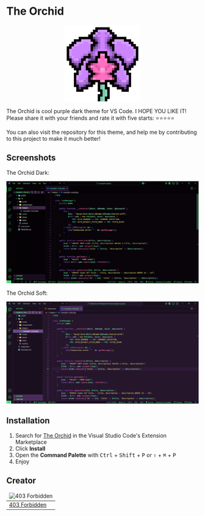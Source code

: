# The Orchid

<p align="center">
    <img src="https://raw.githubusercontent.com/mario-garcia-dev/assets/refs/heads/main/images/the-orchid-theme/the-orchid-no-background.png" alt="The Orchid Theme" width="200px">
</p>

The Orchid is cool purple dark theme for VS Code. I HOPE YOU LIKE IT! Please share it with your friends and rate it with five starts: ⭐⭐⭐⭐⭐

You can also visit the repository for this theme, and help me by contributing to this project to make it much better!

## Screenshots

The Orchid Dark:

![The Orchid Dark](https://raw.githubusercontent.com/mario-garcia-dev/assets/refs/heads/main/images/the-orchid-theme/code-example-dark-01.png)

The Orchid Soft:

![The Orchid Soft](https://raw.githubusercontent.com/mario-garcia-dev/assets/refs/heads/main/images/the-orchid-theme/code-example-soft-01.png)

## Installation
1. Search for [The Orchid]() in the Visual Studio Code's Extension Marketplace
2. Click **Install**
3. Open the **Command Palette** with <kbd>Ctrl</kbd> + <kbd>Shift</kbd> + <kbd>P</kbd> or <kbd>⇧</kbd> + <kbd>⌘</kbd> + <kbd>P</kbd>
4. Enjoy

## Creator
<table>
    <thead>
        <td>
            <img src="https://avatars.githubusercontent.com/u/199692054?v=4" alt="403 Forbidden" width="100px">
        </td>
    </thead>
    <tbody>
        <td><a href="https://github.com/mario-garcia-dev">403 Forbidden</a></td>
    </tbody>
</table>
